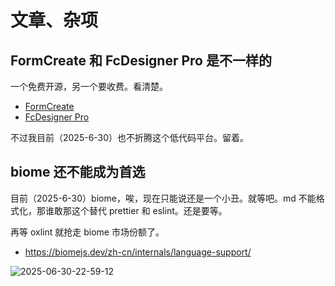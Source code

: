 # 文章、杂项

## FormCreate 和 FcDesigner Pro 是不一样的

一个免费开源，另一个要收费。看清楚。

- [FormCreate](https://www.form-create.com/v3/guide/install)
- [FcDesigner Pro](https://pro.form-create.com/doc/)

不过我目前（2025-6-30）也不折腾这个低代码平台。留着。

## biome 还不能成为首选

目前（2025-6-30）biome，唉，现在只能说还是一个小丑。就等吧。md 不能格式化，那谁敢那这个替代 prettier 和 eslint。还是要等。

再等 oxlint 就抢走 biome 市场份额了。

- https://biomejs.dev/zh-cn/internals/language-support/

![2025-06-30-22-59-12](https://gh-img-store.ruan-cat.com/img/2025-06-30-22-59-12.png)
